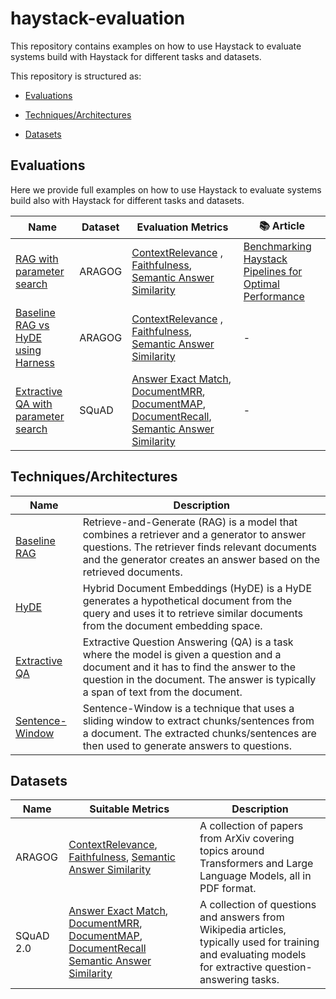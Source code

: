 # haystack-evaluation

This repository contains examples on how to use Haystack to evaluate systems build with Haystack for different tasks 
and datasets.

This repository is structured as:

- [Evaluations](evaluations/README.md)

- [Techniques/Architectures](evaluations/architectures/README.md)

- [Datasets](datasets/README.md)


## Evaluations

Here we provide full examples on how to use Haystack to evaluate systems build also with Haystack for different tasks and datasets.

Name                                                                      | Dataset       | Evaluation Metrics                                                                                                                                                                                                                                                                                                                                                                                               | 📚 Article|
--------------------------------------------------------------------------|---------------|------------------------------------------------------------------------------------------------------------------------------------------------------------------------------------------------------------------------------------------------------------------------------------------------------------------------------------------------------------------------------------------------------------------|-----------|
[RAG with parameter search](evaluation_aragog.py)                         | ARAGOG        | [ContextRelevance](https://docs.haystack.deepset.ai/docs/contextrelevanceevaluator) , [Faithfulness](https://docs.haystack.deepset.ai/docs/faithfulnessevaluator), [Semantic Answer Similarity](https://docs.haystack.deepset.ai/docs/sasevaluator)                                                                                                                                                              |[Benchmarking Haystack Pipelines for Optimal Performance](https://haystack.deepset.ai/blog/benchmarking-haystack-pipelines)|
[Baseline RAG vs HyDE using Harness](evaluation_aragog_harness.py)        | ARAGOG        | [ContextRelevance](https://docs.haystack.deepset.ai/docs/contextrelevanceevaluator) , [Faithfulness](https://docs.haystack.deepset.ai/docs/faithfulnessevaluator), [Semantic Answer Similarity](https://docs.haystack.deepset.ai/docs/sasevaluator)                                                                                                                                                              | -                                                                                                                                                                                                                                              |
[Extractive QA with parameter search](evaluation_squad_extractive_qa.py)  | SQuAD         | [Answer Exact Match](https://docs.haystack.deepset.ai/docs/answerexactmatchevaluator), [DocumentMRR](https://docs.haystack.deepset.ai/docs/documentmrrevaluator), [DocumentMAP](https://docs.haystack.deepset.ai/docs/documentmapevaluator), [DocumentRecall](https://docs.haystack.deepset.ai/docs/documentrecallevaluator), [Semantic Answer Similarity](https://docs.haystack.deepset.ai/docs/sasevaluator)   | -                                                                                   |



## Techniques/Architectures

Name                    | Description                                                                                                                                                                                                              |
------------------------|--------------------------------------------------------------------------------------------------------------------------------------------------------------------------------------------------------------------------|
[Baseline RAG](evaluations/architectures/basic_rag.py)            | Retrieve-and-Generate (RAG) is a model that combines a retriever and a generator to answer questions. The retriever finds relevant documents and the generator creates an answer based on the retrieved documents.       |
[HyDE](evaluations/architectures/hyde_rag.py)                    | Hybrid Document Embeddings (HyDE) is a HyDE generates a hypothetical document from the query and uses it to retrieve similar documents from the document embedding space.                                                | -                                                                                                                           |
[Extractive QA](evaluations/architectures/extractive_qa.py)           | Extractive Question Answering (QA) is a task where the model is given a question and a document and it has to find the answer to the question in the document. The answer is typically a span of text from the document. |
[Sentence-Window](evaluations/architectures/sentence_window_retrieval.py)         | Sentence-Window is a technique that uses a sliding window to extract chunks/sentences from a document. The extracted chunks/sentences are then used to generate answers to questions.                                    |


## Datasets

Name                    | Suitable Metrics                                                                                                                                                                                                                                                                                                                                                                                              | Description                                                                             
------------------------|---------------------------------------------------------------------------------------------------------------------------------------------------------------------------------------------------------------------------------------------------------------------------------------------------------------------------------------------------------------------------------------------------------------|-----------------------------------------------------------------------------------------|
ARAGOG                  | [ContextRelevance](https://docs.haystack.deepset.ai/docs/contextrelevanceevaluator), [Faithfulness](https://docs.haystack.deepset.ai/docs/faithfulnessevaluator), [Semantic Answer Similarity](https://docs.haystack.deepset.ai/docs/sasevaluator)                                                                                                                                                            |A collection of papers from ArXiv covering topics around Transformers and Large Language Models, all in PDF format.
SQuAD 2.0               | [Answer Exact Match](https://docs.haystack.deepset.ai/docs/answerexactmatchevaluator), [DocumentMRR](https://docs.haystack.deepset.ai/docs/documentmrrevaluator), [DocumentMAP](https://docs.haystack.deepset.ai/docs/documentmapevaluator), [DocumentRecall](https://docs.haystack.deepset.ai/docs/documentrecallevaluator) [Semantic Answer Similarity](https://docs.haystack.deepset.ai/docs/sasevaluator) | A collection of questions and answers from Wikipedia articles, typically used for training and evaluating models for extractive question-answering tasks.

